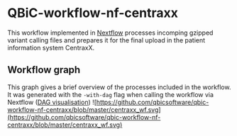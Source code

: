 # QBiC-workflow-nf-centraxx
This workflow implemented in [Nextflow](https://www.nextflow.io) processes incomping gzipped variant calling files and prepares it for the final upload in the patient information system CentraxX.

## Workflow graph
This graph gives a brief overview of the processes included in the workflow. It was generated with the `-with-dag` flag when calling the workflow via Nextflow ([DAG visualisation](https://www.nextflow.io/docs/latest/tracing.html#dag-visualisation))
![https://github.com/qbicsoftware/qbic-workflow-nf-centraxx/blob/master/centraxx_wf.svg](https://github.com/qbicsoftware/qbic-workflow-nf-centraxx/blob/master/centraxx_wf.svg)


